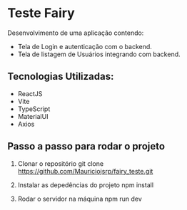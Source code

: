 # Teste Fairy

Desenvolvimento de uma aplicação contendo: 
- Tela de Login e autenticação com o backend.
- Tela de listagem de Usuários integrando com backend.


## Tecnologias Utilizadas:

- ReactJS
- Vite
- TypeScript
- MaterialUI
- Axios


## Passo a passo para rodar o projeto

1. Clonar o repositório
   git clone https://github.com/Mauriciojsrp/fairy_teste.git

2. Instalar as depedências do projeto
  npm install

3. Rodar o servidor na máquina
   npm run dev
